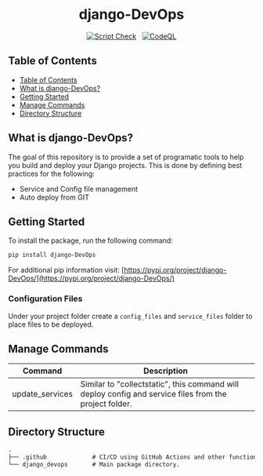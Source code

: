 <div align="center">

<h1> django-DevOps </h1>

[![Script Check](https://github.com/justinmerrell/django-DevOps/actions/workflows/shellcheck.yml/badge.svg)](https://github.com/justinmerrell/django-DevOps/actions/workflows/shellcheck.yml) &nbsp;
[![CodeQL](https://github.com/justinmerrell/django-DevOps/actions/workflows/codeql-analysis.yml/badge.svg)](https://github.com/justinmerrell/django-DevOps/actions/workflows/codeql-analysis.yml)

</div>

## Table of Contents

- [Table of Contents](#table-of-contents)
- [What is django-DevOps?](#what-is-django-devops)
- [Getting Started](#getting-Started)
- [Manage Commands](#manage-commands)
- [Directory Structure](#directory-structure)

## What is django-DevOps?

The goal of this repository is to provide a set of programatic tools to help you build and deploy your Django projects. This is done by defining best practices for the following:

- Service and Config file management
- Auto deploy from GIT

## Getting Started

To install the package, run the following command:

```bash
pip install django-DevOps
```

For additional pip information visit: [https://pypi.org/project/django-DevOps/](https://pypi.org/project/django-DevOps/)

### Configuration Files

Under your project folder create a ```config_files``` and ```service_files``` folder to place files to be deployed.

## Manage Commands

| Command         | Description                                                                                            |
|-----------------|--------------------------------------------------------------------------------------------------------|
| update_services | Similar to "collectstatic", this command will deploy config and service files from the project folder. |

## Directory Structure

```default
.
├── .github             # CI/CD using GitHub Actions and other functions.
└── django_devops       # Main package directory.
```
